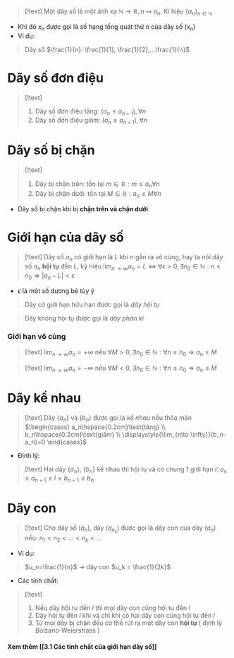 
>[!text]
>Một dãy số là một ánh xạ $\mathbb N \rightarrow \mathbb R, n \mapsto a_n$. Kí hiệu $\{a_n\}_{n\in \mathbb N}$

- Khi đó $x_n$  được gọi là số hạng tổng quát thứ $n$  của dãy số $(x_n)$
- Ví dụ:
>Dãy số $\frac{1}{n}: \frac{1}{1}, \frac{1}{2},...\frac{1}{n}$

# Dãy số đơn điệu

>[!text]
>1. Dãy số đơn điệu tăng: $(a_n \leq a_{n+1}), \forall n$
>2. Dãy số đơn điệu giảm: $(a_n \geq a_{n+1}), \forall n$

# Dãy số bị chặn

>[!text]
>1. Dãy bị chặn trên: tồn tại $m\in \mathbb R: m\leq a_n \forall n$
>2. Dãy bị chặn dưới: tồn tại $M\in \mathbb R: a_n \leq M \forall n$

- Dãy số bị chặn khi bị **chặn trên và chặn dưới**

# Giới hạn của dãy số

>[!text]
>Dãy số $a_n$  có giới hạn là $L$ khi $n$ gần ra vô cùng, hay ta nói dãy số $a_n$ **hội tụ** đến $L$, ký hiệu $\displaystyle{\lim_{n \to \infty}} a_n = L$ $\Leftrightarrow$ $\forall \epsilon > 0, \exists n_0\in \mathbb N: n\geq n_0 \Rightarrow |a_n - L|<\epsilon$

- $\epsilon$  là một số dương bé tùy ý

> Dãy có giới hạn hữu hạn được gọi là *dãy hội tụ*

>Dãy không hội tụ được gọi là *dãy phân kì*

### Giới hạn vô cùng

>[!text]
>$\displaystyle{\lim_{n \to \infty}} a_n = +\infty$ nếu $\forall M>0, \exists n_0\in \mathbb N: \forall n\geq n_0\Rightarrow a_n\geq M$

>[!text]
>$\displaystyle{\lim_{n \to \infty}} a_n = -\infty$ nếu $\forall M<0,\exists n_0\in \mathbb N: \forall n\geq n_0\Rightarrow a_n\leq M$

# Dãy kề nhau

>[!text]
>Dãy $\{a_n\}$ và $\{b_n\}$  được gọi là *kề nhau* nếu thỏa mãn $\begin{cases} a_n\hspace{0.2cm}\text{tăng}  \\ b_n\hspace{0.2cm}\text{giảm} \\ \displaystyle{\lim_{n\to \infty}}(b_n-a_n)=0 \end{cases}$

- Định lý:
>[!text]
>Hai dãy $\{a_n\}$, $\{b_n\}$  kề nhau thì hội tụ và có chung 1 giới hạn $l$: $a_n\leq a_{n+1}\leq l \leq b_{n+1}\leq b_n$

# Dãy con

>[!text]
>Cho dãy số $(a_n)$, dãy $(a_{n_k})$ được gọi là dãy con của dãy $(a_n)$ nếu: $n_1<n_2<...<n_k<...$

- Ví dụ:
>$u_n=\frac{1}{n}$ $\rightarrow$ dãy con $u_k = \frac{1}{2k}$

- Các tính chất:
>[!text]
>1. Nếu dãy hội tụ đến $l$ thì mọi dãy con cũng hội tụ đến $l$
>2. Dãy hội tụ đến $l$ khi và chỉ khi có hai dãy con cùng hội tụ đến $l$
>3. Từ mọi dãy bị chặn đều có thể rút ra một dãy con **hội tụ** ( định lý Bolzano-Weierstrass )



#### Xem thêm [[3.1 Các tính chất của giới hạn dãy số]]